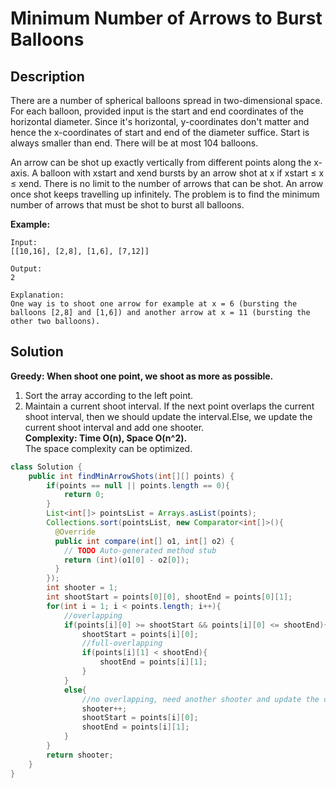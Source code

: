 # Minimum Number of Arrows to Burst Balloons
## Description
There are a number of spherical balloons spread in two-dimensional space. For each balloon, provided input is the start and end coordinates of the horizontal diameter. Since it's horizontal, y-coordinates don't matter and hence the x-coordinates of start and end of the diameter suffice. Start is always smaller than end. There will be at most 104 balloons.

An arrow can be shot up exactly vertically from different points along the x-axis. A balloon with xstart and xend bursts by an arrow shot at x if xstart ≤ x ≤ xend. There is no limit to the number of arrows that can be shot. An arrow once shot keeps travelling up infinitely. The problem is to find the minimum number of arrows that must be shot to burst all balloons.

**Example:**  
```
Input:
[[10,16], [2,8], [1,6], [7,12]]

Output:
2

Explanation:
One way is to shoot one arrow for example at x = 6 (bursting the balloons [2,8] and [1,6]) and another arrow at x = 11 (bursting the other two balloons).
```
## Solution
**Greedy: When shoot one point, we shoot as more as possible.**  
1) Sort the array according to the left point.  
2) Maintain a current shoot interval. If the next point overlaps the current shoot interval, then we should update the interval.Else, we update the current shoot interval and add one shooter.  
**Complexity: Time O(n), Space O(n^2).**  
The space complexity can be optimized.  
```java
class Solution {
    public int findMinArrowShots(int[][] points) {
        if(points == null || points.length == 0){
            return 0;
        }
        List<int[]> pointsList = Arrays.asList(points);
        Collections.sort(pointsList, new Comparator<int[]>(){
          @Override
          public int compare(int[] o1, int[] o2) {
            // TODO Auto-generated method stub
            return (int)(o1[0] - o2[0]);
          }
        });
        int shooter = 1;
        int shootStart = points[0][0], shootEnd = points[0][1];
        for(int i = 1; i < points.length; i++){
            //overlapping
            if(points[i][0] >= shootStart && points[i][0] <= shootEnd){
                shootStart = points[i][0];
                //full-overlapping
                if(points[i][1] < shootEnd){
                    shootEnd = points[i][1];
                }
            }
            else{
                //no overlapping, need another shooter and update the current shoot interval
                shooter++;
                shootStart = points[i][0];
                shootEnd = points[i][1];
            }
        }
        return shooter;
    }
}

```
